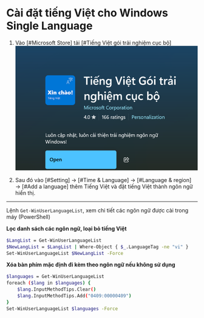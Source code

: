 # Cài đặt tiếng Việt cho Windows Single Language

1. Vào [#Microsoft Store] tải [#Tiếng Việt gói trải nghiệm cục bộ]
![Tiếng Việt gói trải nghiệm cục bộ](assets/images/tips/1-install-vietnamese.png)

2. Sau đó vào [#Setting] → [#Time & Language] → [#Language & region] → [#Add a language] thêm Tiếng Việt và đặt tiếng Việt thành ngôn ngữ hiển thị.

---

Lệnh `Get-WinUserLanguageList`, xem chi tiết các ngôn ngữ được cài trong máy (PowerShell)

**Lọc danh sách các ngôn ngữ, loại bỏ tiếng Việt**
```bash
$LangList = Get-WinUserLanguageList
$NewLangList = $LangList | Where-Object { $_.LanguageTag -ne "vi" }
Set-WinUserLanguageList $NewLangList -Force
```

**Xóa bàn phím mặc định đi kèm theo ngôn ngữ nếu không sử dụng**
```bash
$languages = Get-WinUserLanguageList
foreach ($lang in $languages) {
    $lang.InputMethodTips.Clear()
    $lang.InputMethodTips.Add("0409:00000409")
}
Set-WinUserLanguageList $languages -Force
```